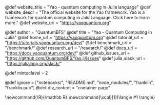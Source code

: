 <!--
Add here global page variables to use throughout your
website.
The website_* must be defined for the RSS to work
-->
@def website_title = "Yao - quantum computing in Julia language"
@def website_descr = "The official website for the Yao framework. Yao is a framework for quantum computing in JuliaLanguage. Click here to learn more."
@def website_url   = "https://yaoquantum.org"

@def author = "QuantumBFS"
@def title = "Yao - Quantum Computing in Julia"
@def home_url = "https://yaoquantum.org"
@def tutorial_url = "https://tutorials.yaoquantum.org/dev/"
@def benchmark_url = "/benchmark/"
@def research_url = "/research/"
@def docs_url = "https://docs.yaoquantum.org/dev/"
@def github_issues_url = "https://github.com/QuantumBFS/Yao.jl/issues"
@def julia_slack_url = "https://julialang.org/slack/"

@def mintoclevel = 2

<!--
Add here files or directories that should be ignored by Franklin, otherwise
these files might be copied and, if markdown, processed by Franklin which
you might not want. Indicate directories by ending the name with a `/`.
-->
@def ignore = ["notebooks/", "README.md", "node_modules/", "franklin", "franklin.pub"]
@def div_content = "container page"
<!--
Add here global latex commands to use throughout your
pages. It can be math commands but does not need to be.
For instance:
* \newcommand{\phrase}{This is a long phrase to copy.}
-->
\newcommand{\R}{\mathbb R}
\newcommand{\scal}[1]{\langle #1 \rangle}
